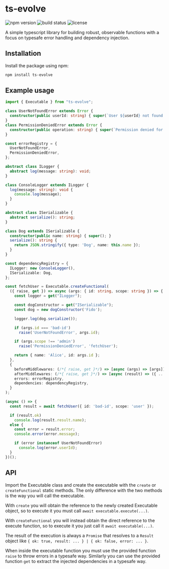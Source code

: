 # ts-evolve

![npm version](https://img.shields.io/npm/v/ts-evolve)
![build status](https://img.shields.io/github/actions/workflow/status/your-username/ts-evolve/your-workflow-file.yml)
![license](https://img.shields.io/npm/l/ts-evolve)

A simple typescript library for building robust, observable functions with a focus on typesafe error handling and dependency injection.

## Installation

Install the package using npm:

```bash
npm install ts-evolve
```

## Example usage

```typescript
import { Executable } from "ts-evolve";

class UserNotFoundError extends Error {
  constructor(public userId: string) { super(`User ${userId} not found.`); }
}
class PermissionDeniedError extends Error {
  constructor(public operation: string) { super(`Permission denied for ${operation}.`); }
}

const errorRegistry = {
  UserNotFoundError,
  PermissionDeniedError,
};

abstract class ILogger {
  abstract log(message: string): void;
}

class ConsoleLogger extends ILogger {
  log(message: string): void {
    console.log(message);
  }
}

abstract class ISerializable {
  abstract serialize(): string;
}

class Dog extends ISerializable {
  constructor(public name: string) { super(); }
  serialize(): string {
    return JSON.stringify({ type: 'Dog', name: this.name });
  }
}

const dependencyRegistry = {
  ILogger: new ConsoleLogger(),
  ISerializable: Dog,
};

const fetchUser = Executable.createFunctional(
  ({ raise, get }) => async (args: { id: string, scope: string }) => {
    const logger = get("ILogger");

    const dogConstructor = get("ISerializable");
    const dog = new dogConstructor('Fido');

    logger.log(dog.serialize());

    if (args.id === 'bad-id')
      raise('UserNotFoundError', args.id);

    if (args.scope !== 'admin')
      raise('PermissionDeniedError', 'fetchUser');

    return { name: 'Alice', id: args.id };
  },
  {
    beforeMiddlewares: (/*{ raise, get }*/) => [async (args) => [args]],
    afterMiddlewares: (/*{ raise, get }*/) => [async (result) => ({ ...result, name: result.name.toUpperCase() })],
    errors: errorRegistry,
    dependencies: dependencyRegistry,
  }
);

(async () => {
  const result = await fetchUser({ id: 'bad-id', scope: 'user' });

  if (result.ok)
    console.log(result.result.name);
  else {
    const error = result.error;
    console.error(error.message);

    if (error instanceof UserNotFoundError)
      console.log(error.userId);
  }
})();
```

## API

Import the Executable class and create the executable with the `create` or `createFunctional` static methods.
The only difference with the two methods is the way you will call the executable.

With `create` you will obtain the reference to the newly created Executable object, so to execute it you must call `await executable.execute(...)`.

With `createFunctional` you will instead obtain the direct reference to the execute function, so to execute it you just call it `await executable(...)`.

The result of the execution is always a `Promise` that resolves to a `Result` object like `{ ok: true, result: ... } | { ok: false, error: ... }`.

When inside the executable function you must use the provided function `raise` to throw errors in a typesafe way.
Similarly you can use the provided function `get` to extract the injected dependencies in a typesafe way.